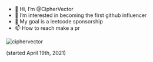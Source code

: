 - 👋 Hi, I’m @CipherVector
- 👀 I’m interested in becoming the first github influencer
- 💞️ My goal is a leetcode sponsorship
- 📫 How to reach make a pr
<p> <img src="https://komarev.com/ghpvc/?username=ciphervectors&color=8E64D0" alt="ciphervector" /> </p> (started April 19th, 2021)

<!---
CipherVector/CipherVector is a ✨ special ✨ repository because its `README.md` (this file) appears on your GitHub profile.
You can click the Preview link to take a look at your changes.
--->
